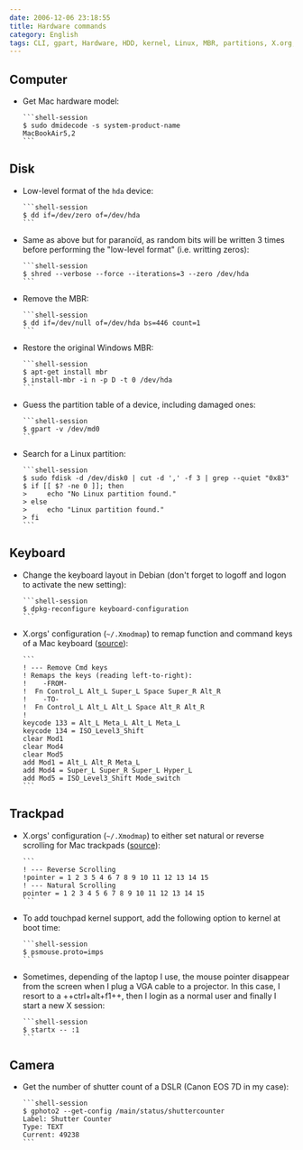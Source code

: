 ```yaml
---
date: 2006-12-06 23:18:55
title: Hardware commands
category: English
tags: CLI, gpart, Hardware, HDD, kernel, Linux, MBR, partitions, X.org, gphoto, DSLR, Canon EOS 7D, dmidecode
---
```


## Computer

  * Get Mac hardware model:

        ```shell-session
        $ sudo dmidecode -s system-product-name
        MacBookAir5,2
        ```

## Disk

  * Low-level format of the `hda` device:

        ```shell-session
        $ dd if=/dev/zero of=/dev/hda
        ```

  * Same as above but for paranoïd, as random bits will be written 3 times before performing the "low-level format" (i.e. writting zeros):

        ```shell-session
        $ shred --verbose --force --iterations=3 --zero /dev/hda
        ```

  * Remove the MBR:

        ```shell-session
        $ dd if=/dev/null of=/dev/hda bs=446 count=1
        ```

  * Restore the original Windows MBR:

        ```shell-session
        $ apt-get install mbr
        $ install-mbr -i n -p D -t 0 /dev/hda
        ```

  * Guess the partition table of a device, including damaged ones:

        ```shell-session
        $ gpart -v /dev/md0
        ```

  * Search for a Linux partition:

        ```shell-session
        $ sudo fdisk -d /dev/disk0 | cut -d ',' -f 3 | grep --quiet "0x83"
        $ if [[ $? -ne 0 ]]; then
        >     echo "No Linux partition found."
        > else
        >     echo "Linux partition found."
        > fi
        ```


## Keyboard

  * Change the keyboard layout in Debian (don't forget to logoff and logon to activate the new setting):

        ```shell-session
        $ dpkg-reconfigure keyboard-configuration
        ```

  * X.orgs' configuration (`~/.Xmodmap`) to remap function and command keys of a Mac keyboard ([source](https://github.com/kdeldycke/dotfiles/blob/cc9d00879f14036498615067349f1d75fcd96bf5/dotfiles-linux/.Xmodmap#L10-L24)):

        ```
        ! --- Remove Cmd keys
        ! Remaps the keys (reading left-to-right):
        !    -FROM-
        !  Fn Control_L Alt_L Super_L Space Super_R Alt_R
        !    -TO-
        !  Fn Control_L Alt_L Alt_L Space Alt_R Alt_R
        !
        keycode 133 = Alt_L Meta_L Alt_L Meta_L
        keycode 134 = ISO_Level3_Shift
        clear Mod1
        clear Mod4
        clear Mod5
        add Mod1 = Alt_L Alt_R Meta_L
        add Mod4 = Super_L Super_R Super_L Hyper_L
        add Mod5 = ISO_Level3_Shift Mode_switch
        ```


## Trackpad

  * X.orgs' configuration (`~/.Xmodmap`) to either set natural or reverse scrolling for Mac trackpads ([source](https://github.com/kdeldycke/dotfiles/blob/cc9d00879f14036498615067349f1d75fcd96bf5/dotfiles-linux/.Xmodmap#L1-L4)):

        ```
        ! --- Reverse Scrolling
        !pointer = 1 2 3 5 4 6 7 8 9 10 11 12 13 14 15
        ! --- Natural Scrolling
        pointer = 1 2 3 4 5 6 7 8 9 10 11 12 13 14 15
        ```

  * To add touchpad kernel support, add the following option to kernel at boot time:

        ```shell-session
        $ psmouse.proto=imps
        ```

  * Sometimes, depending of the laptop I use, the mouse pointer disappear from the screen when I plug a VGA cable to a projector. In this case, I resort to a ++ctrl+alt+f1++, then I login as a normal user and finally I start a new X session:

        ```shell-session
        $ startx -- :1
        ```


## Camera

  * Get the number of shutter count of a DSLR (Canon EOS 7D in my case):

        ```shell-session
        $ gphoto2 --get-config /main/status/shuttercounter
        Label: Shutter Counter
        Type: TEXT
        Current: 49238
        ```

